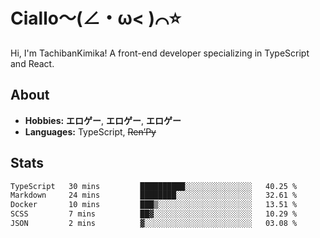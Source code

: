 # Ciallo～(∠・ω< )⌒⭐️

Hi, I'm TachibanKimika! A front-end developer specializing in TypeScript and React.

## About
- **Hobbies:** **エロゲー**, **エロゲー**, **エロゲー**
- **Languages:** TypeScript, ~~Ren’Py~~

## Stats
<!--START_SECTION:waka-->

```txt
TypeScript   30 mins         ██████████░░░░░░░░░░░░░░░   40.25 %
Markdown     24 mins         ████████░░░░░░░░░░░░░░░░░   32.61 %
Docker       10 mins         ███▒░░░░░░░░░░░░░░░░░░░░░   13.51 %
SCSS         7 mins          ██▓░░░░░░░░░░░░░░░░░░░░░░   10.29 %
JSON         2 mins          ▓░░░░░░░░░░░░░░░░░░░░░░░░   03.08 %
```

<!--END_SECTION:waka-->

<!-- ![Metrics](https://metrics.lecoq.io/TachibanaKimika?template=classic&base.activity=0&base.community=0&base.repositories=0&languages=1&isocalendar=1&isocalendar.duration=half-year&languages.limit=8&languages.sections=most-used&languages.colors=github&languages.threshold=0%25&languages.indepth=false&languages.recent.load=300&languages.recent.days=14&config.timezone=Asia%2FShanghai)
 -->
